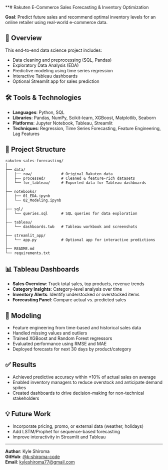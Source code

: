 **# Rakuten E-Commerce Sales Forecasting & Inventory Optimization

**Goal**: Predict future sales and recommend optimal inventory levels for an online retailer using real-world e-commerce data.

## 🚀 Overview

This end-to-end data science project includes:
- Data cleaning and preprocessing (SQL, Pandas)
- Exploratory Data Analysis (EDA)
- Predictive modeling using time series regression
- Interactive Tableau dashboards
- Optional Streamlit app for sales prediction

## 🛠️ Tools & Technologies
- **Languages**: Python, SQL
- **Libraries**: Pandas, NumPy, Scikit-learn, XGBoost, Matplotlib, Seaborn
- **Platforms**: Jupyter Notebook, Tableau, Streamlit
- **Techniques**: Regression, Time Series Forecasting, Feature Engineering, Lag Features

## 🧩 Project Structure

```
rakuten-sales-forecasting/
│
├── data/
│   ├── raw/             # Original Rakuten data
│   ├── processed/       # Cleaned & feature-rich datasets
│   └── for_tableau/     # Exported data for Tableau dashboards
│
├── notebooks/
│   ├── 01_EDA.ipynb
│   └── 02_Modeling.ipynb
│
├── sql/
│   └── queries.sql      # SQL queries for data exploration
│
├── tableau/
│   └── dashboards.twb   # Tableau workbook and screenshots
│
├── streamlit_app/
│   └── app.py           # Optional app for interactive predictions
│
├── README.md
└── requirements.txt
```

## 📊 Tableau Dashboards
- **Sales Overview**: Track total sales, top products, revenue trends
- **Category Insights**: Category-level analysis over time
- **Inventory Alerts**: Identify understocked or overstocked items
- **Forecasting Panel**: Compare actual vs. predicted sales

## 🤖 Modeling
- Feature engineering from time-based and historical sales data
- Handled missing values and outliers
- Trained XGBoost and Random Forest regressors
- Evaluated performance using RMSE and MAE
- Deployed forecasts for next 30 days by product/category

## ✅ Results
- Achieved predictive accuracy within ±10% of actual sales on average
- Enabled inventory managers to reduce overstock and anticipate demand spikes
- Created dashboards to drive decision-making for non-technical stakeholders

## 💡 Future Work
- Incorporate pricing, promo, or external data (weather, holidays)
- Add LSTM/Prophet for sequence-based forecasting
- Improve interactivity in Streamlit and Tableau

---

**Author**: Kyle Shiroma  
**GitHub**: [@k-shiroma-code](https://github.com/k-shiroma-code)  
**Email**: kyleshiroma77@gmail.com
